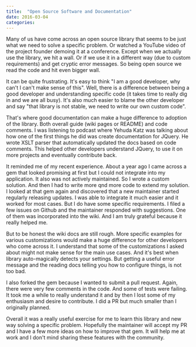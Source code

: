 ```yaml
---
title:  "Open Source Software and Documentation"
date: 2016-03-04
categories:
---
```


Many of us have come across an open source library that seems to be just what we need to solve a specific problem.  Or watched a YouTube video of the project founder demoing it at a conference.  Except when we actually use the library, we hit a wall.  Or if we use it in a different way (due to custom requirements) and get cryptic error messages.  So being open source we read the code and hit even bigger wall.

It can be quite frustrating.  It's easy to think "I am a good developer, why can't I can't make sense of this".  Well, there is a difference between being a good developer and understanding specific code (it takes time to really dig in and we are all busy).  It's also much easier to blame the other developer and say "that library is not stable, we need to write our own custom code".

That's where good documentation can make a huge difference to adoption of the library.  Both overall guide (wiki pages or README) and code comments.  I was listening to podcast where Yehuda Katz was talking about how one of the first things he did was create documentation for JQuery.  He wrote XSLT parser that automatically updated the docs based on code comments.  This helped other developers understand JQuery, to use it on more projects and eventually contribute back.

It reminded me of my recent experience.  About a year ago I came across a gem that looked promising at first but I could not integrate into my application.  It also was not actively maintained.  So I wrote a custom solution.  And then I had to write more qnd more code to extend my solution.  I looked at that gem again and discovered that a new maintainer started regularly releasing updates.  I was able to integrate it much easier and  it worked for most cases.  But I do have some specific requirements.  I filed a few issues on Github and the maintainer responded with suggestions.  One of them was incorporated into the wiki.  And I am truly grateful because it really helped me.

But to be honest the wiki docs are still rough.  More specific examples for various customizations would make a huge difference for other developers who come across it.  I understand that some of the customizations I asked about might not make sense for the main use cases.  And it's best when library auto-magically detects your settings.  But getting a useful error message and the reading docs telling you how to configure things, is not too bad.

I also forked the gem because I wanted to submit a pull request.  Again, there were very few comments in the code.  And some of tests were failing.  It took me a while to really understand it and by then I lost some of my enthusiasm and desire to contribute.  I did a PR but much smaller than I originally planned.

Overall it was a really useful exercise for me to learn this library and new way solving a specific problem.  Hopefully the maintainer will accept my PR and I have a few more ideas on how to improve that gem.  It will help me at work and I don't mind sharing these features with the community.